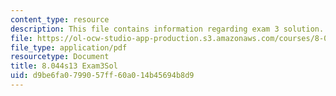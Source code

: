 ```yaml
---
content_type: resource
description: This file contains information regarding exam 3 solution.
file: https://ol-ocw-studio-app-production.s3.amazonaws.com/courses/8-044-statistical-physics-i-spring-2013/d9be6fa0799057ff60a014b45694b8d9_MIT8_044S14_exam3sol_04.pdf
file_type: application/pdf
resourcetype: Document
title: 8.044s13 Exam3Sol
uid: d9be6fa0-7990-57ff-60a0-14b45694b8d9
---
```

